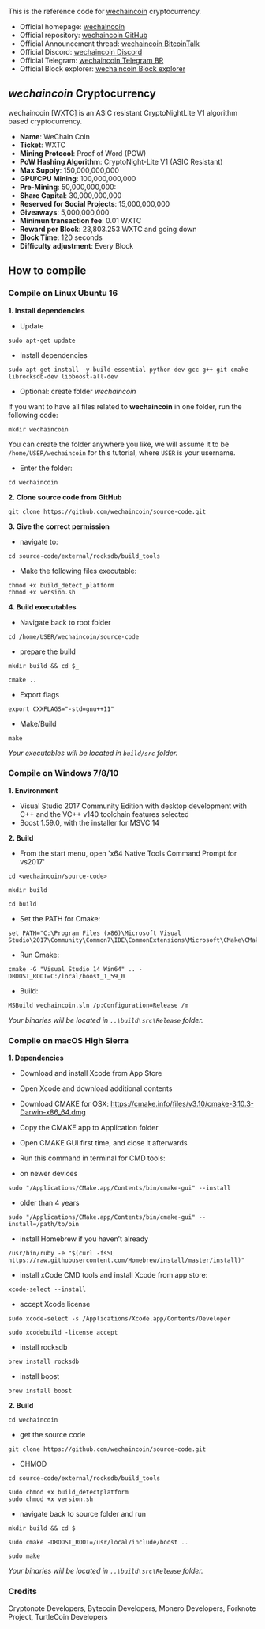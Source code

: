This is the reference code for [wechaincoin](http://www.wechaincoin.info/) cryptocurrency.

* Official homepage: [wechaincoin](http://www.wechaincoin.info/)
* Official repository: [wechaincoin GitHub](https://github.com/wechaincoin)
* Official Announcement thread: [wechaincoin BitcoinTalk](https://bitcointalk.org/index.php?topic=4643409.0)
* Official Discord: [wechaincoin Discord](http://discord.gg/AbT3vEg)
* Official Telegram: [wechaincoin Telegram BR](http://t.me/wechaincoin)
* Official Block explorer: [wechaincoin Block explorer](http://explorer.wechaincoin.info/)


## _wechaincoin_ Cryptocurrency

wechaincoin [WXTC] is an ASIC resistant CryptoNightLite V1 algorithm based cryptocurrency.

- __Name__: WeChain Coin
- __Ticket__: WXTC
- __Mining Protocol__: Proof of Word (POW)
- __PoW Hashing Algorithm__: CryptoNight-Lite V1 (ASIC Resistant)
- __Max Supply__: 150,000,000,000
- __GPU/CPU Mining__: 100,000,000,000
- __Pre-Mining__: 50,000,000,000:
- __Share Capital__: 30,000,000,000
- __Reserved for Social Projects__: 15,000,000,000
- __Giveaways__: 5,000,000,000
- __Minimun transaction fee__: 0.01 WXTC
- __Reward per Block__: 23,803.253 WXTC and going down
- __Block Time__: 120 seconds
- __Difficulty adjustment__: Every Block

## How to compile

### Compile on Linux Ubuntu 16

**1. Install dependencies**

- Update

```
sudo apt-get update
```

- Install dependencies

```
sudo apt-get install -y build-essential python-dev gcc g++ git cmake librocksdb-dev libboost-all-dev
```

- Optional: create folder _wechaincoin_

If you want to have all files related to __wechaincoin__  in one folder, run the following code:

```
mkdir wechaincoin
```

You can create the folder anywhere you like, we will assume it to be `/home/USER/wechaincoin` for this tutorial, where `USER` is your username.

- Enter the folder:

```
cd wechaincoin
```

**2. Clone source code from GitHub**

```
git clone https://github.com/wechaincoin/source-code.git
```

**3. Give the correct permission**

- navigate to:

```
cd source-code/external/rocksdb/build_tools
```

- Make the following files executable:

```
chmod +x build_detect_platform
chmod +x version.sh
```

**4. Build executables**

- Navigate back to root folder

```
cd /home/USER/wechaincoin/source-code
```

- prepare the build

```
mkdir build && cd $_
```

```
cmake ..
```

- Export flags

```
export CXXFLAGS="-std=gnu++11"
```

- Make/Build

```
make
```

_Your executables will be located in `build/src` folder._



### Compile on Windows 7/8/10

**1. Environment**

- Visual Studio 2017 Community Edition with desktop development with C++ and the VC++ v140 toolchain features selected
- Boost 1.59.0, with the installer for MSVC 14

**2. Build**

- From the start menu, open 'x64 Native Tools Command Prompt for vs2017'


``
cd <wechaincoin/source-code>
``

``
mkdir build
``

``
cd build
``


-  Set the PATH for Cmake:

```
set PATH="C:\Program Files (x86)\Microsoft Visual Studio\2017\Community\Common7\IDE\CommonExtensions\Microsoft\CMake\CMake\bin";%PATH%
```

- Run Cmake:

```
cmake -G "Visual Studio 14 Win64" .. -DBOOST_ROOT=C:/local/boost_1_59_0
```

- Build:

```
MSBuild wechaincoin.sln /p:Configuration=Release /m
```

_Your binaries  will be located in `..\build\src\Release` folder._


### Compile on macOS High Sierra

**1. Dependencies**

- Download and install Xcode from App Store
- Open Xcode and download additional contents
- Download CMAKE for OSX: https://cmake.info/files/v3.10/cmake-3.10.3-Darwin-x86_64.dmg
- Copy the CMAKE app to Application folder
- Open CMAKE GUI first time, and close it afterwards
- Run this command in terminal for CMD tools:

- on newer devices

```
sudo "/Applications/CMake.app/Contents/bin/cmake-gui" --install
```

- older than 4 years

```
sudo "/Applications/CMake.app/Contents/bin/cmake-gui" --install=/path/to/bin
```

- install Homebrew if you haven’t already

```
/usr/bin/ruby -e "$(curl -fsSL https://raw.githubusercontent.com/Homebrew/install/master/install)"
```

- install xCode CMD tools and install Xcode from app store:

```
xcode-select --install
```

- accept Xcode license

```
sudo xcode-select -s /Applications/Xcode.app/Contents/Developer
```

```
sudo xcodebuild -license accept
```

- install rocksdb

```
brew install rocksdb
```

- install boost

```
brew install boost
```

**2. Build**

```
cd wechaincoin
```

- get the source code

```
git clone https://github.com/wechaincoin/source-code.git
```

- CHMOD

```
cd source-code/external/rocksdb/build_tools
```

```
sudo chmod +x build_detectplatform
sudo chmod +x version.sh
```

- navigate back to source folder and run

```
mkdir build && cd $
```

```
sudo cmake -DBOOST_ROOT=/usr/local/include/boost ..
```

```
sudo make
```

_Your binaries  will be located in `..\build\src\Release` folder._

### Credits
Cryptonote Developers, Bytecoin Developers, Monero Developers, Forknote Project, TurtleCoin Developers
